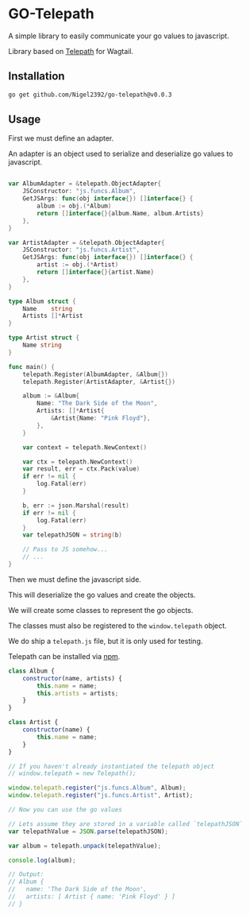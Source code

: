 GO-Telepath
========

A simple library to easily communicate your go values to javascript.

Library based on [Telepath](https://github.com/wagtail/telepath) for Wagtail.

## Installation

```bash
go get github.com/Nigel2392/go-telepath@v0.0.3
```

## Usage

First we must define an adapter.

An adapter is an object used to serialize and deserialize go values to javascript.

```go

var AlbumAdapter = &telepath.ObjectAdapter{
	JSConstructor: "js.funcs.Album",
	GetJSArgs: func(obj interface{}) []interface{} {
		album := obj.(*Album)
		return []interface{}{album.Name, album.Artists}
	},
}

var ArtistAdapter = &telepath.ObjectAdapter{
	JSConstructor: "js.funcs.Artist",
	GetJSArgs: func(obj interface{}) []interface{} {
		artist := obj.(*Artist)
		return []interface{}{artist.Name}
	},
}

type Album struct {
	Name    string
	Artists []*Artist
}

type Artist struct {
	Name string
}

func main() {
	telepath.Register(AlbumAdapter, &Album{})
	telepath.Register(ArtistAdapter, &Artist{})

	album := &Album{
		Name: "The Dark Side of the Moon",
		Artists: []*Artist{
			&Artist{Name: "Pink Floyd"},
		},
	}

	var context = telepath.NewContext()

	var ctx = telepath.NewContext()
	var result, err = ctx.Pack(value)
	if err != nil {
		log.Fatal(err)
	}

	b, err := json.Marshal(result)
	if err != nil {
		log.Fatal(err)
	}
	var telepathJSON = string(b)

	// Pass to JS somehow...
	// ...
}
```

Then we must define the javascript side.

This will deserialize the go values and create the objects.

We will create some classes to represent the go objects.

The classes must also be registered to the `window.telepath` object.

We do ship a `telepath.js` file, but it is only used for testing.

Telepath can be installed via [npm](https://www.npmjs.com/package/telepath-unpack).

```javascript
class Album {
	constructor(name, artists) {
		this.name = name;
		this.artists = artists;
	}
}

class Artist {
	constructor(name) {
		this.name = name;
	}
}

// If you haven't already instantiated the telepath object
// window.telepath = new Telepath();

window.telepath.register("js.funcs.Album", Album);
window.telepath.register("js.funcs.Artist", Artist);

// Now you can use the go values

// Lets assume they are stored in a variable called `telepathJSON`
var telepathValue = JSON.parse(telepathJSON);

var album = telepath.unpack(telepathValue);

console.log(album);

// Output:
// Album {
//   name: 'The Dark Side of the Moon',
//   artists: [ Artist { name: 'Pink Floyd' } ]
// }
```
